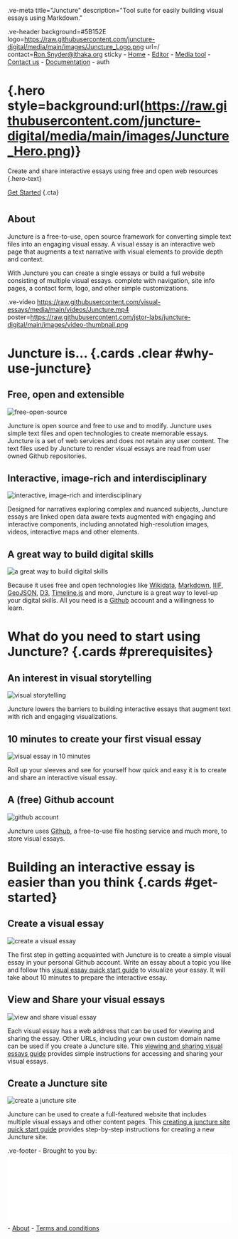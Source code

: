 <style>
    main > section {
        padding: 24px 12px;
        margin-top: 24px;
    }
    main > section:nth-of-type(even) {
        background-color: #F5F5F5;
    }
    .card-title {
        min-height: 5rem;
    }
    .card-abstract {
        height: unset;
        align-self: unset;
    }
</style>

.ve-meta title="Juncture" description="Tool suite for easily building visual essays using Markdown."

.ve-header background=#5B152E logo=https://raw.githubusercontent.com/juncture-digital/media/main/images/Juncture_Logo.png url=/ contact=Ron.Snyder@ithaka.org sticky
    - [Home](/)
    - [Editor](/editor)
    - [Media tool](/media)
    - [Contact us](/contact)
    - [Documentation](/docs)
    - auth

# {.hero style=background:url(https://raw.githubusercontent.com/juncture-digital/media/main/images/Juncture_Hero.png)}

Create and share interactive essays using free and open web resources
{.hero-text}

[Get Started](#get-started)
{.cta}

#

## About

Juncture is a free-to-use, open source framework for converting simple text files into an engaging visual essay. A visual essay is an interactive web page that augments a text narrative with visual elements to provide depth and context.

With Juncture you can create a single essays or build a full website consisting of multiple visual essays. complete with navigation, site info pages, a contact form, logo, and other simple customizations.

.ve-video https://raw.githubusercontent.com/visual-essays/media/main/videos/Juncture.mp4 poster=https://raw.githubusercontent.com/jstor-labs/juncture-digital/main/images/video-thumbnail.png


# Juncture is... {.cards .clear #why-use-juncture}

## Free, open and extensible

![free-open-source](https://iiif.juncture-digital.org/thumbnail?url=https://raw.githubusercontent.com/juncture-digital/media/main/images/Free_open_source.png)

Juncture is open source and free to use and to modify.  Juncture uses simple text files and open technologies to create memorable essays.  Juncture is a set of web services and does not retain any user content.  The text files used by Juncture to render visual essays are read from user owned Github repositories.

## Interactive, image-rich and interdisciplinary

![interactive, image-rich and interdisciplinary](https://iiif.juncture-digital.org/thumbnail?url=https://raw.githubusercontent.com/juncture-digital/media/main/images/Digital_Humanities.png)

Designed for narratives exploring complex and nuanced subjects, Juncture essays are linked open data aware texts augmented with engaging and interactive components, including annotated high-resolution images, videos, interactive maps and other elements.

## A great way to build digital skills

![a great way to build digital skills](https://iiif.juncture-digital.org/thumbnail?url=https://raw.githubusercontent.com/juncture-digital/media/main/images/Digital_Skills.png)

Because it uses free and open technologies like [Wikidata](https://www.wikidata.org), [Markdown](https://www.markdownguide.org/), [IIIF](https://iiif.io), [GeoJSON](https://en.wikipedia.org/wiki/GeoJSON), [D3](https://d3js.org/), [Timeline.js](https://timeline.knightlab.com/) and more, Juncture is a great way to level-up your digital skills.  All you need is a [Github](https://github.com) account and a willingness to learn.


# What do you need to start using Juncture? {.cards #prerequisites}

## An interest in visual storytelling

![visual storytelling](https://iiif.juncture-digital.org/thumbnail?url=https://raw.githubusercontent.com/juncture-digital/media/main/images/Visual_Storytelling.png)

Juncture lowers the barriers to building interactive essays that augment text with rich and engaging visualizations.

## 10 minutes to create your first visual essay

![visual essay in 10 minutes](https://iiif.juncture-digital.org/thumbnail?url=https://raw.githubusercontent.com/juncture-digital/media/main/images/Ten_Minutes.png)

Roll up your sleeves and see for yourself how quick and easy it is to create and share an interactive visual essay.

## A (free) Github account

![github account](https://iiif.juncture-digital.org/thumbnail?url=https://raw.githubusercontent.com/juncture-digital/media/main/images/Free_Github_Account.png)

Juncture uses [Github](https://github.com/jstor-labs/juncture/wiki/Github-overview), a free-to-use file hosting service and much more, to store visual essays.


# Building an interactive essay is easier than you think {.cards #get-started}

## Create a visual essay

![create a visual essay](https://iiif.juncture-digital.org/thumbnail?url=https://raw.githubusercontent.com/juncture-digital/media/main/images/Create_Essay.png)

The first step in getting acquainted with Juncture is to create a simple visual essay in your personal Github account. Write an essay about a topic you like and follow this [visual essay quick start guide](/docs/quick-start) to visualize your essay. It will take about 10 minutes to prepare the interactive essay.

## View and Share your visual essays

![view and share visual essay](https://iiif.juncture-digital.org/thumbnail?url=https://raw.githubusercontent.com/juncture-digital/media/main/images/View_and_Share.png)

Each visual essay has a web address that can be used for viewing and sharing the essay.  Other URLs, including your own custom domain name can be used if you create a Juncture site. This [viewing and sharing visual essays guide](/docs/sharing-essays) provides simple instructions for accessing and sharing your visual essays.

## Create a Juncture site

![create a juncture site](https://iiif.juncture-digital.org/thumbnail?url=https://raw.githubusercontent.com/juncture-digital/media/main/images/Create_Juncture_Site.png)

Juncture can be used to create a full-featured website that includes multiple visual essays and other content pages. This [creating a juncture site quick start guide](/docs/juncture-site-quick-start) provides step-by-step instructions for creating a new Juncture site. 

.ve-footer
    - Brought to you by:  [![](https://raw.githubusercontent.com/jstor-labs/juncture-digital/c7d73fb/images/Labs_logo_knockout.svg)](https://labs.jstor.org)
    - [About]()
    - [Terms and conditions]()
